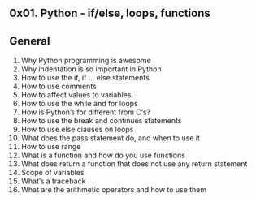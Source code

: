0x01. Python - if/else, loops, functions
------------------------------------------

General
--------
1.  Why Python programming is awesome
2.  Why indentation is so important in Python
3.  How to use the if, if ... else statements
4.  How to use comments
5.  How to affect values to variables
6.  How to use the while and for loops
7.  How is Python’s for different from C‘s?
8.  How to use the break and continues statements
9.  How to use else clauses on loops
10. What does the pass statement do, and when to use it
11. How to use range
12. What is a function and how do you use functions
13. What does return a function that does not use any return statement
14. Scope of variables
15. What’s a traceback
16. What are the arithmetic operators and how to use them
